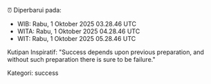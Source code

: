 ⏰ Diperbarui pada:
- WIB: Rabu, 1 Oktober 2025 03.28.46 UTC
- WITA: Rabu, 1 Oktober 2025 04.28.46 UTC
- WIT: Rabu, 1 Oktober 2025 05.28.46 UTC

Kutipan Inspiratif:
"Success depends upon previous preparation, and without such preparation there is sure to be failure."


Kategori: success

